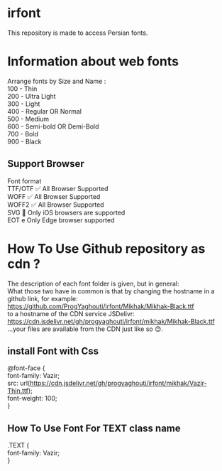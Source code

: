 # irfont
This repository is made to access Persian fonts.
# Information about web fonts
Arrange fonts by Size and Name : <br>
100 - Thin<br>
200 - Ultra Light<br>
300 - Light<br>
400 - Regular OR Normal<br>
500 - Medium<br>
600 - Semi-bold OR Demi-Bold<br>
700 - Bold<br>
900 - Black<br>
## Support Browser
Font format<br>
TTF/OTF	✅   All Browser Supported<br>
WOFF    ✅	  All Browser Supported<br>
WOFF2   ✅	  All Browser Supported<br>
SVG     📲   Only iOS browsers are supported<br>
EOT     e    Only Edge browser supported<br>
# How To Use Github repository as cdn ?
The description of each font folder is given, but in general:<br>
What those two have in common is that by changing the hostname in a github link, for example:<br>
https://github.com/ProgYaghouti/irfont/Mikhak/Mikhak-Black.ttf<br>
to a hostname of the CDN service JSDelivr:<br>
https://cdn.jsdelivr.net/gh/progyaghouti/irfont/mikhak/Mikhak-Black.ttf<br>
...your files are available from the CDN just like so 😊.
## install Font with Css
@font-face {<br>
  font-family: Vazir;<br>
  src: url(https://cdn.jsdelivr.net/gh/progyaghouti/irfont/mikhak/Vazir-Thin.ttf);<br>
  font-weight: 100;<br>
}
## How To Use Font For TEXT class name
.TEXT {<br>
  font-family: Vazir;<br>
}<br>
